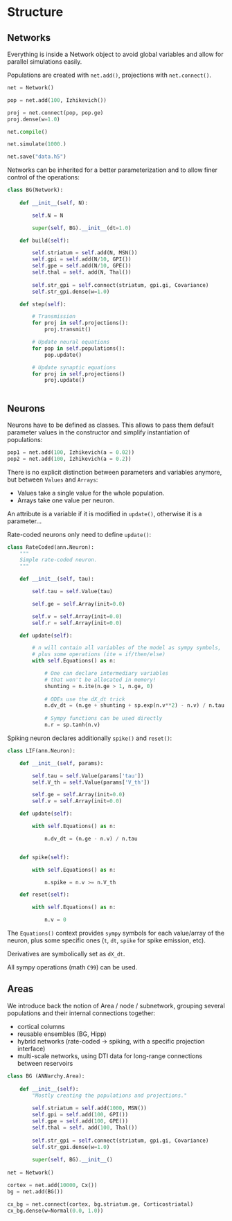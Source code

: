 # Structure

## Networks

Everything is inside a Network object to avoid global variables and allow for parallel simulations easily. 

Populations are created with `net.add()`, projections with `net.connect()`.

```python
net = Network()

pop = net.add(100, Izhikevich())

proj = net.connect(pop, pop.ge)
proj.dense(w=1.0)

net.compile()

net.simulate(1000.)

net.save("data.h5")
```

Networks can be inherited for a better parameterization and to allow finer control of the operations:

```python
class BG(Network):
    
    def __init__(self, N):

        self.N = N

		super(self, BG).__init__(dt=1.0)

    def build(self):

		self.striatum = self.add(N, MSN())
		self.gpi = self.add(N/10, GPI())
		self.gpe = self.add(N/10, GPE())
		self.thal = self. add(N, Thal())
				
		self.str_gpi = self.connect(striatum, gpi.gi, Covariance)
		self.str_gpi.dense(w=1.0)

    def step(self):

        # Transmission
        for proj in self.projections():
            proj.transmit()

        # Update neural equations
        for pop in self.populations():
            pop.update()

        # Update synaptic equations
        for proj in self.projections()
            proj.update()
		


```

## Neurons

Neurons have to be defined as classes. This allows to pass them default parameter values in the constructor and simplify instantiation of populations:

```python
pop1 = net.add(100, Izhikevich(a = 0.02))
pop2 = net.add(100, Izhikevich(a = 0.2))
```

There is no explicit distinction between parameters and variables anymore, but between `Values` and `Arrays`:

* Values take a single value for the whole population.
* Arrays take one value per neuron.

An attribute is a variable if it is modified in `update()`, otherwise it is a parameter...

Rate-coded neurons only need to define `update()`:

```python
class RateCoded(ann.Neuron):
    """
    Simple rate-coded neuron.
    """

    def __init__(self, tau):

        self.tau = self.Value(tau)

        self.ge = self.Array(init=0.0)

        self.v = self.Array(init=0.0)
        self.r = self.Array(init=0.0)

    def update(self):

        # n will contain all variables of the model as sympy symbols, 
        # plus some operations (ite = if/then/else)
        with self.Equations() as n:

            # One can declare intermediary variables 
            # that won't be allocated in memory!
            shunting = n.ite(n.ge > 1, n.ge, 0)
            
            # ODEs use the dX_dt trick
            n.dv_dt = (n.ge + shunting + sp.exp(n.v**2) - n.v) / n.tau
            
            # Sympy functions can be used directly
            n.r = sp.tanh(n.v)
```

Spiking neuron declares additionally `spike()` and `reset()`:

```python
class LIF(ann.Neuron):

    def __init__(self, params):

        self.tau = self.Value(params['tau'])
        self.V_th = self.Value(params['V_th'])

        self.ge = self.Array(init=0.0)
        self.v = self.Array(init=0.0)

    def update(self):

        with self.Equations() as n:

            n.dv_dt = (n.ge - n.v) / n.tau


    def spike(self):

        with self.Equations() as n:

            n.spike = n.v >= n.V_th

    def reset(self):

        with self.Equations() as n:

            n.v = 0
```

The `Equations()` context provides `sympy` symbols for each value/array of the neuron, plus some specific ones (`t`, `dt`, `spike` for spike emission, etc).

Derivatives are symbolically set as `dX_dt`.

All sympy operations (math `C99`) can be used.

## Areas

We introduce back the notion of Area / node / subnetwork, grouping several populations and their internal connections together:

* cortical columns
* reusable ensembles (BG, Hipp)
* hybrid networks (rate-coded -> spiking, with a specific projection interface)
* multi-scale networks, using DTI data for long-range connections between reservoirs

```python
class BG (ANNarchy.Area):
	
	def __init__(self):
		"Mostly creating the populations and projections."
		
		self.striatum = self.add(1000, MSN())
		self.gpi = self.add(100, GPI())
		self.gpe = self.add(100, GPE())
		self.thal = self. add(100, Thal())
				
		self.str_gpi = self.connect(striatum, gpi.gi, Covariance)
		self.str_gpi.dense(w=1.0)
		
		super(self, BG).__init__()
		
net = Network()

cortex = net.add(10000, Cx())
bg = net.add(BG())

cx_bg = net.connect(cortex, bg.striatum.ge, Corticostriatal)
cx_bg.dense(w=Normal(0.0, 1.0))
```




